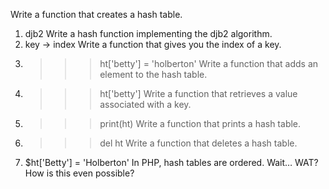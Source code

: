 Write a function that creates a hash table.​​
1. djb2
Write a hash function implementing the djb2 algorithm.​​
2. key -> index
Write a function that gives you the index of a key.​​
3. >>> ht['betty'] = 'holberton'
Write a function that adds an element to the hash table.​​
4. >>> ht['betty']
Write a function that retrieves a value associated with a key.​​
5. >>> print(ht)
Write a function that prints a hash table.​​
6. >>> del ht
Write a function that deletes a hash table.​​
7. $ht['Betty'] = 'Holberton'
In PHP, hash tables are ordered. Wait… WAT? How is this even possible?​
